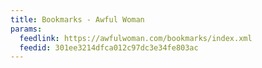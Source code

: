 ```yaml
---
title: Bookmarks - Awful Woman
params:
  feedlink: https://awfulwoman.com/bookmarks/index.xml
  feedid: 301ee3214dfca012c97dc3e34fe803ac
---
```

